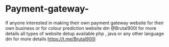 # Payment-gateway-
 If anyone interested in making their own payment gateway website 
 for their own business or   for colour prediction website 
 dm @Brutal900l
 for more details all types of website detup available 
 php , java  or any other language 
 dm for more details
 https://t.me/Brutal900l
